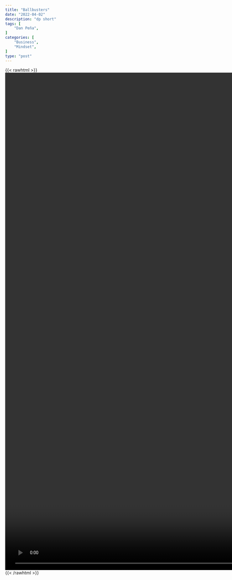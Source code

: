 ```yaml
---
title: "Ballbusters"
date: "2022-04-02"
description: "dp short"
tags: [
    "Dan Peña",
]
categories: [
    "Business",
    "Mindset",
]
type: "post"
---
```

{{< rawhtml >}}
    <video style="height:40vh;width:auto" overflow="hidden" controls>
        <source src="https://clips.dev00ps.com/Dan_Pena/Dan_Pena_inspiration_clip_-_Subscribe_and_check_out_other_video39s%21.mp4" type="video/mp4"> 
    </video>
{{< /rawhtml >}}